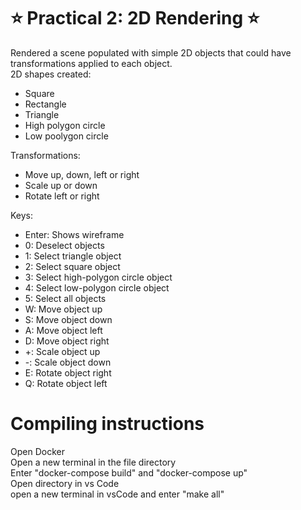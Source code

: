 # ⭐ Practical 2: 2D Rendering ⭐  

Rendered a scene populated with simple 2D objects that could have transformations applied to each object.  
2D shapes created:
- Square
- Rectangle
- Triangle
- High polygon circle
- Low poolygon circle

Transformations:
- Move up, down, left or right
- Scale up or down
- Rotate left or right

Keys:  
- Enter: Shows wireframe
- 0: Deselect objects
- 1: Select triangle object
- 2: Select square object
- 3: Select high-polygon circle object
- 4: Select low-polygon circle object
- 5: Select all objects
- W: Move object up
- S: Move object down
- A: Move object left
- D: Move object right
- +: Scale object up
- -: Scale object down
- E: Rotate object right
- Q: Rotate object left

# Compiling instructions
Open Docker  
Open a  new terminal in the file directory  
Enter "docker-compose build" and "docker-compose up"  
Open directory in vs Code  
open a new terminal in vsCode and enter "make all"  
